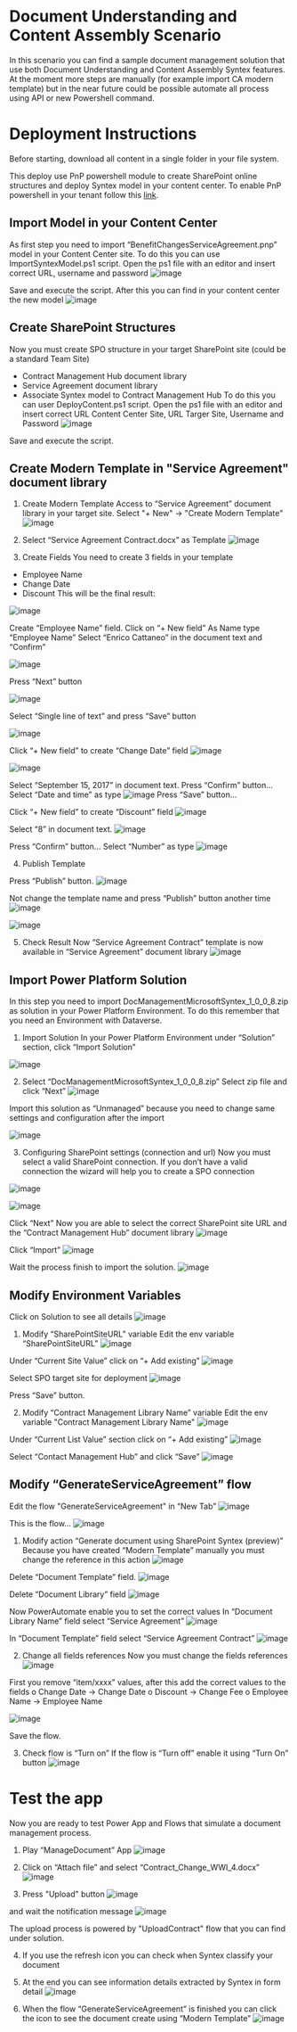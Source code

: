 # Document Understanding and Content Assembly Scenario 

In this scenario you can find a sample document management solution that use both Document Understanding and Content Assembly Syntex features. 
At the moment more steps are manually (for example import CA modern template) but in the near future could be possible automate all process using API or new Powershell command.

# Deployment Instructions
Before starting, download all content in a single folder in your file system.

This deploy use PnP powershell module to create SharePoint online structures and deploy Syntex model in your content center.
To enable PnP powershell in your tenant follow this [link](https://www.agrenpoint.com/pnp-powershell-consent-and-authentication/).

## Import Model in your Content Center
As first step you need to import “BenefitChangesServiceAgreement.pnp” model in your Content Center site.
To do this you can use ImportSyntexModel.ps1 script.
Open the ps1 file with an editor and insert correct URL, username and password 
![image](https://user-images.githubusercontent.com/22641502/201053019-9ae7051c-089a-4d9e-923c-c80c62c11cb6.png)

Save and execute the script.
After this you can find in your content center the new model
![image](https://user-images.githubusercontent.com/22641502/201053145-8770ff6d-d709-43d1-b79d-9db685185774.png)

## Create SharePoint Structures
Now you must create SPO structure in your target SharePoint site (could be a standard Team Site)
-	Contract Management Hub document library
-	Service Agreement document library
-	Associate Syntex model to Contract Management Hub
To do this you can user DeployContent.ps1 script.
Open the ps1 file with an editor and insert correct URL Content Center Site, URL Targer Site, Username and Password
![image](https://user-images.githubusercontent.com/22641502/201060748-3e73cbba-526f-43bc-bc49-cb70a9a6e8ac.png)

Save and execute the script.

## Create Modern Template in "Service Agreement" document library
1.	Create Modern Template
  Access to “Service Agreement” document library in your target site. 
  Select "+ New" -> "Create Modern Template"
  ![image](https://user-images.githubusercontent.com/22641502/201061164-8c66e0b7-6e0e-443a-b972-50680076980c.png)

2.  Select “Service Agreement Contract.docx” as Template
  ![image](https://user-images.githubusercontent.com/22641502/201061372-bf049a42-88a8-4f81-87a9-828f09ae70e3.png)

3.  Create Fields
  You need to create 3 fields in your template
  -	Employee Name
  -	Change Date
  -	Discount
  This will be the final result:
  
  ![image](https://user-images.githubusercontent.com/22641502/201061673-3e07fd64-0e7c-48a5-a0f1-8a37f3cd3d3b.png)

  Create “Employee Name” field.
  Click on “+ New field”
  As Name type “Employee Name”
  Select “Enrico Cattaneo” in the document text and “Confirm”

  ![image](https://user-images.githubusercontent.com/22641502/201061866-48fcc30c-8041-44cf-82b8-2c6af4a59c73.png)

  Press “Next” button
  
  ![image](https://user-images.githubusercontent.com/22641502/201061963-6a719381-52de-4167-baea-e3ec1d10f08f.png)

  Select “Single line of text” and press “Save” button
  
  ![image](https://user-images.githubusercontent.com/22641502/201062059-80d97a2f-2f8a-46d0-b502-f8c6e0c99dbb.png)

  Click “+ New field” to create “Change Date” field
  ![image](https://user-images.githubusercontent.com/22641502/201062228-632ec664-6e0d-4ff5-b538-eea031df397e.png)

  ![image](https://user-images.githubusercontent.com/22641502/201062355-6f8a3bb0-8114-4851-b361-4130368ff032.png)

  Select “September 15, 2017” in document text.
  Press “Confirm” button…
  Select “Date and time” as type
  ![image](https://user-images.githubusercontent.com/22641502/201062474-3952bab8-8adb-435f-b3b4-c397375b7b62.png)
  Press “Save” button…

  Click “+ New field” to create “Discount” field
  ![image](https://user-images.githubusercontent.com/22641502/201062810-a4d3b824-8d81-4a63-96a4-a4ce2ddb67b7.png)

  Select “8” in document text.
  ![image](https://user-images.githubusercontent.com/22641502/201062869-cae1755e-077e-429d-b398-d595a743f0c7.png)

  Press “Confirm” button…
  Select “Number” as type
  ![image](https://user-images.githubusercontent.com/22641502/201062958-50e34311-5583-4c46-8ddc-d4cafd388898.png)

4.	Publish Template

  Press “Publish” button.
  ![image](https://user-images.githubusercontent.com/22641502/201063102-5a5dc74e-82bb-44a2-95b5-6c9a294acded.png)

  Not change the template name and press “Publish” button another time
  ![image](https://user-images.githubusercontent.com/22641502/201063196-1be53273-1d7b-4fe7-88c4-0b50fb72c61c.png)

  ![image](https://user-images.githubusercontent.com/22641502/201063271-0ac9106e-22db-4658-a3e6-a245d160abac.png)

5.	Check Result
  Now “Service Agreement Contract” template is now available in “Service Agreement” document library
  ![image](https://user-images.githubusercontent.com/22641502/201063446-2938d950-b215-4826-be22-77ff85cde5cd.png)

## Import Power Platform Solution
In this step you need to import DocManagementMicrosoftSyntex_1_0_0_8.zip as solution in your Power Platform Environment.
To do this remember that you need an Environment with Dataverse.

1.	Import Solution
  In your Power Platform Environment under “Solution” section, click “Import Solution”
  
  ![image](https://user-images.githubusercontent.com/22641502/201064284-ed2bd90c-3109-4319-aadc-31b9c8f88c07.png)

2.	Select “DocManagementMicrosoftSyntex_1_0_0_8.zip”
  Select  zip file and click “Next”
  ![image](https://user-images.githubusercontent.com/22641502/201064393-23a8c41a-122c-448c-8204-37a9193a3d10.png)

  Import this solution as “Unmanaged” because you need to change same settings and configuration after the import 
  
  ![image](https://user-images.githubusercontent.com/22641502/201064480-cd7bf2b1-040b-4666-97b5-c893dec0b86e.png)

3.	Configuring SharePoint settings (connection and url)
  Now you must select a valid SharePoint connection. If you don’t have a valid connection the wizard will help you to create a SPO connection
  
  ![image](https://user-images.githubusercontent.com/22641502/201064659-eecee260-39a7-4be6-98b2-bb4bf26cffdb.png)

  ![image](https://user-images.githubusercontent.com/22641502/201064755-dd58394b-f74b-41ee-99cf-8b2ca68e6e3b.png)

  Click “Next”
  Now you are able to select the correct SharePoint site URL and the “Contract Management Hub” document library
  ![image](https://user-images.githubusercontent.com/22641502/201064874-49fa76ec-f459-461d-9fa7-0165ef9d7c95.png)

  Click “Import” 
  ![image](https://user-images.githubusercontent.com/22641502/201064988-5c483e2f-af90-4dcd-8f39-3bd253ec27fb.png)

  Wait the process finish to import the solution.
  ![image](https://user-images.githubusercontent.com/22641502/201065021-cb2a4a6c-c135-42a6-b00c-9fed1d6c33d6.png)

## Modify Environment Variables
Click on Solution to see all details
![image](https://user-images.githubusercontent.com/22641502/201065305-fccb936c-ddbb-4856-b5cc-119be38f0175.png)

1.	Modify “SharePointSiteURL” variable
  Edit the env variable “SharePointSiteURL”
  ![image](https://user-images.githubusercontent.com/22641502/201065402-9b2969e4-a2c6-46b1-a351-f27fa6eaa89f.png)

  Under “Current Site Value” click on “+ Add existing”
  ![image](https://user-images.githubusercontent.com/22641502/201065493-132953f2-c271-46ce-90b5-0517f163f4a7.png)

  Select SPO target site for deployment
  ![image](https://user-images.githubusercontent.com/22641502/201065579-0ebc4c25-61c9-4364-a567-adb0f94e69f6.png)

  Press “Save” button.
  
2.	Modify “Contract Management Library Name” variable
  Edit the env variable "Contract Management Library Name"
  ![image](https://user-images.githubusercontent.com/22641502/201065809-e94e5494-1d60-4300-bac8-bdc7a14ad197.png)

  Under “Current List Value” section click on “+ Add existing”
  ![image](https://user-images.githubusercontent.com/22641502/201065946-c3e562e2-7ad2-4275-86ff-44f51f99aac1.png)

  Select “Contact Management Hub” and click “Save”
  ![image](https://user-images.githubusercontent.com/22641502/201066054-a5a5bae4-da5f-4452-a086-44c37b074692.png)

## Modify “GenerateServiceAgreement” flow
Edit the flow "GenerateServiceAgreement" in “New Tab”
![image](https://user-images.githubusercontent.com/22641502/201066296-642a975c-4bc7-45bd-be31-dcd2c84bd32d.png)

This is the flow...
![image](https://user-images.githubusercontent.com/22641502/201066377-25afede6-3d3e-415d-b9fe-27f216809cfd.png)

1.  Modify action “Generate document using SharePoint Syntex (preview)”
  Because you have created “Modern Template” manually you must change the reference in this action
  ![image](https://user-images.githubusercontent.com/22641502/201066532-500bd687-acd1-4263-95f4-2acdbf7a1928.png)

  Delete “Document Template” field.
  ![image](https://user-images.githubusercontent.com/22641502/201066649-7f5f483e-2669-4041-ac8f-a69a01218812.png)

  Delete “Document Library” field
  ![image](https://user-images.githubusercontent.com/22641502/201066752-789fb3d5-2e52-4cb4-8cb8-176555bbe97a.png)

  Now PowerAutomate enable you to set the correct values
  In “Document Library Name” field select “Service Agreement”
  ![image](https://user-images.githubusercontent.com/22641502/201066846-cb845bf5-3aed-4ed8-b0f6-cc87f91163b0.png)

  In “Document Template” field select “Service Agreement Contract”
  ![image](https://user-images.githubusercontent.com/22641502/201066932-3c37af67-dfbb-4acd-be54-261eb5cf30da.png)
  
2.  Change all fields references
  Now you must change the fields references
  ![image](https://user-images.githubusercontent.com/22641502/201067195-ab974d1b-c39e-4d02-bf91-691e707a64be.png)

  First you remove “item/xxxx” values, after this add the correct values to the fields
  o	Change Date -> Change Date
  o	Discount -> Change Fee
  o	Employee Name -> Employee Name
  
  ![image](https://user-images.githubusercontent.com/22641502/201067329-a0448e27-3d53-4c14-a1ff-67824246c009.png)

  Save the flow.
 
3.	Check flow is “Turn on”
  If the flow is “Turn off” enable it using “Turn On” button
  ![image](https://user-images.githubusercontent.com/22641502/201067465-e52399b3-f48e-4c55-9952-f42ffdeb85fd.png)

# Test the app
Now you are ready to test Power App and Flows that simulate a document management process.

1. Play “ManageDocument” App
  ![image](https://user-images.githubusercontent.com/22641502/201067833-7fce298a-50e4-4016-989b-78cdcadb578e.png)

2. Click on “Attach file” and select “Contract_Change_WWI_4.docx”
  ![image](https://user-images.githubusercontent.com/22641502/201067944-999d36ff-0aed-4d5f-82ea-99f85fac02ee.png)

3.  Press "Upload" button
  ![image](https://user-images.githubusercontent.com/22641502/201068067-1cd8650d-03ae-43a3-801e-703b392d6a14.png)

  and wait the notification message
  ![image](https://user-images.githubusercontent.com/22641502/201068152-15afa81b-d747-4715-a224-40ec0517572e.png)

  The upload process is powered by "UploadContract" flow that you can find under solution.
 
4. If you use the refresh icon you can check when Syntex classify your document
5. At the end you can see information details extracted by Syntex in form detail
    ![image](https://user-images.githubusercontent.com/22641502/201068674-77e19ad8-24a7-4da5-bb73-37707b7b5349.png)

6.	When the flow “GenerateServiceAgreement” is finished you can click the icon to see the document create using “Modern Template”
  ![image](https://user-images.githubusercontent.com/22641502/201068800-6542de62-f204-4ad1-96d6-118209c1ef0c.png)

  













  






  



